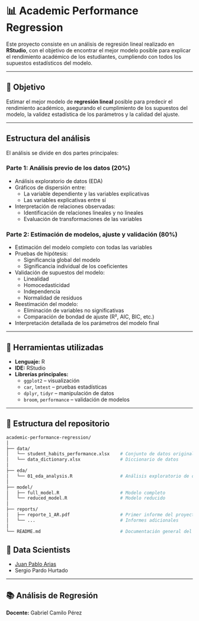 # 📊 Academic Performance Regression

Este proyecto consiste en un análisis de regresión lineal realizado en **RStudio**, con el objetivo de encontrar el mejor modelo posible para explicar el rendimiento académico de los estudiantes, cumpliendo con todos los supuestos estadísticos del modelo.

---

## 🎯 Objetivo

Estimar el mejor modelo de **regresión lineal** posible para predecir el rendimiento académico, asegurando el cumplimiento de los supuestos del modelo, la validez estadística de los parámetros y la calidad del ajuste.

---

## Estructura del análisis

El análisis se divide en dos partes principales:

### Parte 1: Análisis previo de los datos (20%)

- Análisis exploratorio de datos (EDA)
- Gráficos de dispersión entre:
  - La variable dependiente y las variables explicativas
  - Las variables explicativas entre sí
- Interpretación de relaciones observadas:
  - Identificación de relaciones lineales y no lineales
  - Evaluación de transformaciones de las variables

### Parte 2: Estimación de modelos, ajuste y validación (80%)

- Estimación del modelo completo con todas las variables
- Pruebas de hipótesis:
  - Significancia global del modelo
  - Significancia individual de los coeficientes
- Validación de supuestos del modelo:
  - Linealidad
  - Homocedasticidad
  - Independencia
  - Normalidad de residuos
- Reestimación del modelo:
  - Eliminación de variables no significativas
  - Comparación de bondad de ajuste (R², AIC, BIC, etc.)
- Interpretación detallada de los parámetros del modelo final

---

## 🧰 Herramientas utilizadas

- **Lenguaje:** R
- **IDE:** RStudio
- **Librerías principales:**
  - `ggplot2` – visualización
  - `car`, `lmtest` – pruebas estadísticas
  - `dplyr`, `tidyr` – manipulación de datos
  - `broom`, `performance` – validación de modelos

---

## 📁 Estructura del repositorio

```bash
academic-performance-regression/
│
├── data/
│   └── student_habits_performance.xlsx    # Conjunto de datos original
│   └── data_dictionary.xlsx               # Diccionario de datos
│
├── eda/
│   └── 01_eda_analysis.R                  # Análisis exploratorio de datos
│
├── model/
│   ├── full_model.R                       # Modelo completo
│   └── reduced_model.R                    # Modelo reducido
│
├── reports/
│   ├── reporte_1_AR.pdf                   # Primer informe del proyecto
│   └── ...                                # Informes adicionales
│
└── README.md                              # Documentación general del proyecto


```

## 👥 Data Scientists

- [Juan Pablo Arias](https://github.com/JuanParias29)
- Sergio Pardo Hurtado

---
## 📚 Análisis de Regresión
**Docente:** Gabriel Camilo Pérez
